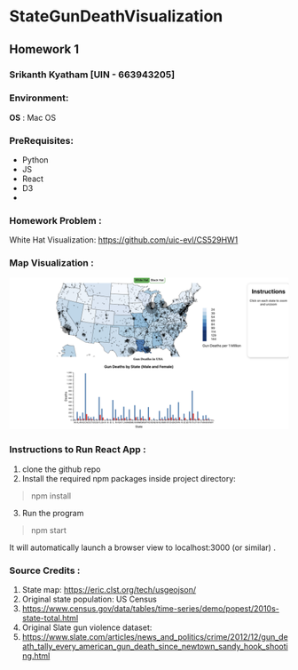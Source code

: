 # StateGunDeathVisualization
## Homework 1

### Srikanth Kyatham [UIN - 663943205]


### Environment:
**OS** : Mac OS

### PreRequisites:
- Python
- JS
- React
- D3
- 
### Homework Problem :
White Hat Visualization: https://github.com/uic-evl/CS529HW1

### Map Visualization :

![map.png](images/map.png)

### Instructions to Run React App :
1. clone the github repo
2. Install the required npm packages inside project directory:
  > npm install
3. Run the program
  >npm start

It will automatically launch a browser view to localhost:3000 (or similar) .

### Source Credits :
1. State map: https://eric.clst.org/tech/usgeojson/
3. Original state population: US Census 
4. https://www.census.gov/data/tables/time-series/demo/popest/2010s-state-total.html
5. Original Slate gun violence dataset:
6. https://www.slate.com/articles/news_and_politics/crime/2012/12/gun_death_tally_every_american_gun_death_since_newtown_sandy_hook_shooting.html
